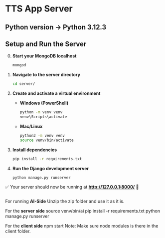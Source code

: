 ﻿# TTS App Server  
## Python version -> Python 3.12.3
## **Setup and Run the Server**  

0. **Start your MongoDB localhost** 
    ```sh
   mongod
   ```

1. **Navigate to the server directory**  
   ```sh
   cd server/
   ```

2. **Create and activate a virtual environment**  
   - **Windows (PowerShell)**  
     ```sh
     python -m venv venv
     venv\Scripts\activate
     ```
   - **Mac/Linux**  
     ```sh
     python3 -m venv venv
     source venv/bin/activate
     ```

3. **Install dependencies**  
   ```sh
   pip install -r requirements.txt
   ```

4. **Run the Django development server**  
   ```sh
   python manage.py runserver
   ```

✅ Your server should now be running at **http://127.0.0.1:8000/** 🚀
```

```
For running **AI-Side**
Unzip the zip folder and use it as it is.

For the **server side**
source venv/bin/ai
pip install -r requirements.txt
python manage.py runserver

For the **client side**
npm start
Note: Make sure node modules is there in the client folder.

```

